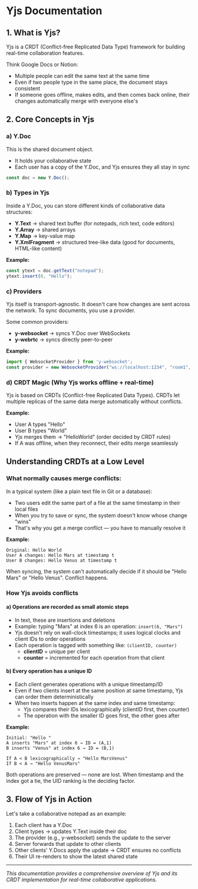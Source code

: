 # Yjs Documentation

## 1. What is Yjs?

Yjs is a CRDT (Conflict-free Replicated Data Type) framework for building real-time collaboration features.

Think Google Docs or Notion:
- Multiple people can edit the same text at the same time
- Even if two people type in the same place, the document stays consistent
- If someone goes offline, makes edits, and then comes back online, their changes automatically merge with everyone else's

## 2. Core Concepts in Yjs

### a) Y.Doc

This is the shared document object.
- It holds your collaborative state
- Each user has a copy of the Y.Doc, and Yjs ensures they all stay in sync

```javascript
const doc = new Y.Doc();
```

### b) Types in Yjs

Inside a Y.Doc, you can store different kinds of collaborative data structures:

- **Y.Text** → shared text buffer (for notepads, rich text, code editors)
- **Y.Array** → shared arrays
- **Y.Map** → key-value map
- **Y.XmlFragment** → structured tree-like data (good for documents, HTML-like content)

**Example:**
```javascript
const ytext = doc.getText("notepad");
ytext.insert(0, "Hello");
```

### c) Providers

Yjs itself is transport-agnostic. It doesn't care how changes are sent across the network. To sync documents, you use a provider.

Some common providers:
- **y-websocket** → syncs Y.Doc over WebSockets
- **y-webrtc** → syncs directly peer-to-peer

**Example:**
```javascript
import { WebsocketProvider } from 'y-websocket';
const provider = new WebsocketProvider("ws://localhost:1234", "room1", doc);
```

### d) CRDT Magic (Why Yjs works offline + real-time)

Yjs is based on CRDTs (Conflict-free Replicated Data Types). CRDTs let multiple replicas of the same data merge automatically without conflicts.

**Example:**
- User A types "Hello"
- User B types "World"
- Yjs merges them → "HelloWorld" (order decided by CRDT rules)
- If A was offline, when they reconnect, their edits merge seamlessly

## Understanding CRDTs at a Low Level

### What normally causes merge conflicts:

In a typical system (like a plain text file in Git or a database):
- Two users edit the same part of a file at the same timestamp in their local files
- When you try to save or sync, the system doesn't know whose change "wins"
- That's why you get a merge conflict — you have to manually resolve it

**Example:**
```
Original: Hello World
User A changes: Hello Mars at timestamp t
User B changes: Hello Venus at timestamp t
```
When syncing, the system can't automatically decide if it should be "Hello Mars" or "Hello Venus". Conflict happens.

### How Yjs avoids conflicts

#### a) Operations are recorded as small atomic steps

- In text, these are insertions and deletions
- Example: typing "Mars" at index 6 is an operation: `insert(6, "Mars")`
- Yjs doesn't rely on wall-clock timestamps; it uses logical clocks and client IDs to order operations
- Each operation is tagged with something like: `(clientID, counter)`
  - **clientID** = unique per client
  - **counter** = incremented for each operation from that client

#### b) Every operation has a unique ID

- Each client generates operations with a unique timestamp/ID
- Even if two clients insert at the same position at same timestamp, Yjs can order them deterministically
- When two inserts happen at the same index and same timestamp:
  - Yjs compares their IDs lexicographically (clientID first, then counter)
  - The operation with the smaller ID goes first, the other goes after

**Example:**
```
Initial: "Hello "
A inserts "Mars" at index 6 → ID = (A,1)
B inserts "Venus" at index 6 → ID = (B,1)

If A < B lexicographically → "Hello MarsVenus"
If B < A → "Hello VenusMars"
```

Both operations are preserved — none are lost. When timestamp and the index got a tie, the UID ranking is the deciding factor.

## 3. Flow of Yjs in Action

Let's take a collaborative notepad as an example:

1. Each client has a Y.Doc
2. Client types → updates Y.Text inside their doc
3. The provider (e.g., y-websocket) sends the update to the server
4. Server forwards that update to other clients
5. Other clients' Y.Docs apply the update → CRDT ensures no conflicts
6. Their UI re-renders to show the latest shared state

---

*This documentation provides a comprehensive overview of Yjs and its CRDT implementation for real-time collaborative applications.*